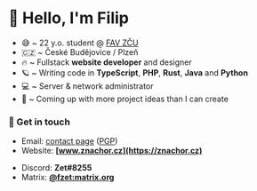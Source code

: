 # 👋 Hello, I'm Filip

- 😅 ~ 22 y.o. student @ [FAV ZČU](https://fav.zcu.cz)
- 🇨🇿 ~ České Budějovice / Plzeň
- 🔥 ~ Fullstack **website developer** and designer
- 🪐 ~ Writing code in **TypeScript**, **PHP**, **Rust**, **Java** and **Python**
- 💻 ~ Server & network administrator
- 🌱 ~ Coming up with more project ideas than I can create

### 💬 Get in touch

+ Email: [contact page](https://znachor.cz/kontakt) ([PGP](https://keyoxide.org/6074fe55e45fb6626e787617f7e1af4fd8e2d01e))
+ Website: **[www.znachor.cz](https://znachor.cz)**

- Discord: **Zet#8255**
- Matrix: **[@fzet:matrix.org](https://matrix.to/#/@fzet:matrix.org)**